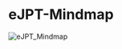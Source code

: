 # eJPT-Mindmap

![eJPT_Mindmap](https://user-images.githubusercontent.com/82651916/147534878-bfae77c2-2d81-4702-a234-f9c2147941f6.jpg)
